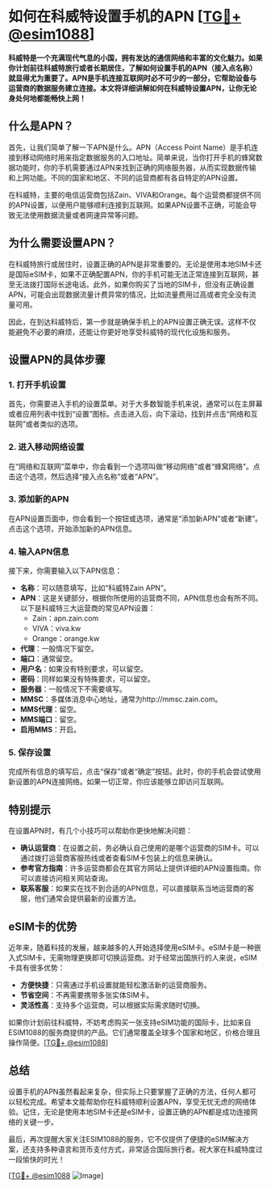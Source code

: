 # 如何在科威特设置手机的APN [[TG💪+ @esim1088](https://t.me/s/esim1088)]

**科威特是一个充满现代气息的小国，拥有发达的通信网络和丰富的文化魅力。如果你计划前往科威特旅行或者长期居住，了解如何设置手机的APN（接入点名称）就显得尤为重要了。APN是手机连接互联网时必不可少的一部分，它帮助设备与运营商的数据服务建立连接。本文将详细讲解如何在科威特设置APN，让你无论身处何地都能畅快上网！**

## 什么是APN？

首先，让我们简单了解一下APN是什么。APN（Access Point Name）是手机连接到移动网络时用来指定数据服务的入口地址。简单来说，当你打开手机的蜂窝数据功能时，你的手机需要通过APN来找到正确的网络服务器，从而实现数据传输和上网功能。不同的国家和地区、不同的运营商都有各自特定的APN设置。

在科威特，主要的电信运营商包括Zain、VIVA和Orange。每个运营商都提供不同的APN设置，以便用户能够顺利连接到互联网。如果APN设置不正确，可能会导致无法使用数据流量或者网速异常等问题。

## 为什么需要设置APN？

在科威特旅行或居住时，设置正确的APN是非常重要的。无论是使用本地SIM卡还是国际eSIM卡，如果不正确配置APN，你的手机可能无法正常连接到互联网，甚至无法拨打国际长途电话。此外，如果你购买了当地的SIM卡，但没有正确设置APN，可能会出现数据流量计费异常的情况，比如流量费用过高或者完全没有流量可用。

因此，在到达科威特后，第一步就是确保手机上的APN设置正确无误。这样不仅能避免不必要的麻烦，还能让你更好地享受科威特的现代化设施和服务。

## 设置APN的具体步骤

### 1. 打开手机设置

首先，你需要进入手机的设置菜单。对于大多数智能手机来说，通常可以在主屏幕或者应用列表中找到“设置”图标。点击进入后，向下滚动，找到并点击“网络和互联网”或者类似的选项。

### 2. 进入移动网络设置

在“网络和互联网”菜单中，你会看到一个选项叫做“移动网络”或者“蜂窝网络”。点击这个选项，然后选择“接入点名称”或者“APN”。

### 3. 添加新的APN

在APN设置页面中，你会看到一个按钮或选项，通常是“添加新APN”或者“新建”。点击这个选项，开始添加新的APN信息。

### 4. 输入APN信息

接下来，你需要输入以下APN信息：

- **名称**：可以随意填写，比如“科威特Zain APN”。
- **APN**：这是关键部分，根据你所使用的运营商不同，APN信息也会有所不同。以下是科威特三大运营商的常见APN设置：
  - Zain：apn.zain.com
  - VIVA：viva.kw
  - Orange：orange.kw
- **代理**：一般情况下留空。
- **端口**：通常留空。
- **用户名**：如果没有特别要求，可以留空。
- **密码**：同样如果没有特殊要求，可以留空。
- **服务器**：一般情况下不需要填写。
- **MMSC**：多媒体消息中心地址，通常为http://mmsc.zain.com。
- **MMS代理**：留空。
- **MMS端口**：留空。
- **启用MMS**：开启。

### 5. 保存设置

完成所有信息的填写后，点击“保存”或者“确定”按钮。此时，你的手机会尝试使用新设置的APN连接网络。如果一切正常，你应该能够立即访问互联网。

## 特别提示

在设置APN时，有几个小技巧可以帮助你更快地解决问题：

- **确认运营商**：在设置之前，务必确认自己使用的是哪个运营商的SIM卡。可以通过拨打运营商客服热线或者查看SIM卡包装上的信息来确认。
- **参考官方指南**：许多运营商都会在其官方网站上提供详细的APN设置指南。你可以直接访问相关网站查询。
- **联系客服**：如果实在找不到合适的APN信息，可以直接联系当地运营商的客服，他们通常会提供最新的设置方法。

## eSIM卡的优势

近年来，随着科技的发展，越来越多的人开始选择使用eSIM卡。eSIM卡是一种嵌入式SIM卡，无需物理更换即可切换运营商。对于经常出国旅行的人来说，eSIM卡具有很多优势：

- **方便快捷**：只需通过手机设置就能轻松激活新的运营商服务。
- **节省空间**：不再需要携带多张实体SIM卡。
- **灵活性高**：支持多个运营商，可以根据实际需求随时切换。

如果你计划前往科威特，不妨考虑购买一张支持eSIM功能的国际卡，比如来自ESIM1088的服务商提供的产品。它们通常覆盖全球多个国家和地区，价格合理且操作简便。[[TG💪+ @esim1088](https://t.me/s/esim1088)]

## 总结

设置手机的APN虽然看起来复杂，但实际上只要掌握了正确的方法，任何人都可以轻松完成。希望本文能帮助你在科威特顺利设置APN，享受无忧无虑的网络体验。记住，无论是使用本地SIM卡还是eSIM卡，设置正确的APN都是成功连接网络的关键一步。

最后，再次提醒大家关注ESIM1088的服务，它不仅提供了便捷的eSIM解决方案，还支持多种语言和货币支付方式，非常适合国际旅行者。祝大家在科威特度过一段愉快的时光！

[[TG💪+ @esim1088](https://t.me/s/esim1088) ![Image](https://i.postimg.cc/4NQfJmqS/Snipaste-2025-05-13-00-14-12.png)]